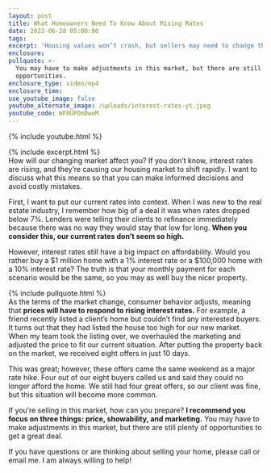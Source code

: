 ```yaml
---
layout: post
title: What Homeowners Need To Know About Rising Rates
date: 2022-06-28 05:00:00
tags:
excerpt: 'Housing values won’t crash, but sellers may need to change their methods. '
enclosure:
pullquote: >-
  You may have to make adjustments in this market, but there are still plenty of
  opportunities.
enclosure_type: video/mp4
enclosure_time:
use_youtube_image: false
youtube_alternate_image: /uploads/interest-rates-yt.jpeg
youtube_code: WF0UPOmDwoM
---
```

{% include youtube.html %}

{% include excerpt.html %}<br>How will our changing market affect you? If you don’t know, interest rates are rising, and they’re causing our housing market to shift rapidly. I want to discuss what this means so that you can make informed decisions and avoid costly mistakes.&nbsp;

First, I want to put our current rates into context. When I was new to the real estate industry, I remember how big of a deal it was when rates dropped below 7%. Lenders were telling their clients to refinance immediately because there was no way they would stay that low for long. **When you consider this, our current rates don’t seem so high.&nbsp;**

However, interest rates still have a big impact on affordability. Would you rather buy a $1 million home with a 1% interest rate or a $100,000 home with a 10% interest rate? The truth is that your monthly payment for each scenario would be the same, so you may as well buy the nicer property.

{% include pullquote.html %}<br>As the terms of the market change, consumer behavior adjusts, meaning that **prices will have to respond to rising interest rates.** For example, a friend recently listed a client’s home but couldn’t find any interested buyers. It turns out that they had listed the house too high for our new market. When my team took the listing over, we overhauled the marketing and adjusted the price to fit our current situation. After putting the property back on the market, we received eight offers in just 10 days.&nbsp;

This was great; however, these offers came the same weekend as a major rate hike. Four out of our eight buyers called us and said they could no longer afford the home. We still had four great offers, so our client was fine, but this situation will become more common.&nbsp;

If you’re selling in this market, how can you prepare? **I recommend you focus on three things: price, showability, and marketing.** You may have to make adjustments in this market, but there are still plenty of opportunities to get a great deal.&nbsp;

If you have questions or are thinking about selling your home, please call or email me. I am always willing to help\!
